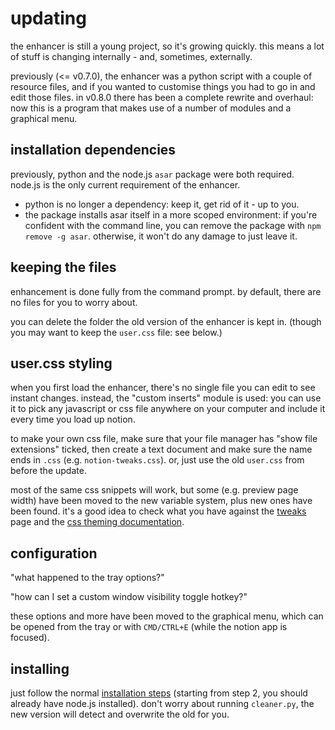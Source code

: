 # updating

the enhancer is still a young project, so it's growing quickly. this means a lot of stuff is changing internally
\- and, sometimes, externally.

previously (<= v0.7.0), the enhancer was a python script with a couple of resource files, and if you
wanted to customise things you had to go in and edit those files. in v0.8.0 there has been a complete
rewrite and overhaul: now this is a program that makes use of a number of modules and a graphical menu.

## installation dependencies

previously, python and the node.js `asar` package were both required.
node.js is the only current requirement of the enhancer.

- python is no longer a dependency: keep it, get rid of it - up to you.
- the package installs asar itself in a more scoped environment: if you're confident with
  the command line, you can remove the package with `npm remove -g asar`. otherwise, it
  won't do any damage to just leave it.

## keeping the files

enhancement is done fully from the command prompt.
by default, there are no files for you to worry about.

you can delete the folder the old version of the enhancer is kept in.
(though you may want to keep the `user.css` file: see below.)

## user.css styling

when you first load the enhancer, there's no single file you can edit to see instant changes.
instead, the "custom inserts" module is used: you can use it to pick any javascript or css file anywhere
on your computer and include it every time you load up notion.

to make your own css file, make sure that your file manager has "show file extensions" ticked, then
create a text document and make sure the name ends in `.css` (e.g. `notion-tweaks.css`). or, just use
the old `user.css` from before the update.

most of the same css snippets will work, but some (e.g. preview page width) have been moved to the new variable
system, plus new ones have been found. it's a good idea to check what you have against the [tweaks](TWEAKS.md)
page and the [css theming documentation](DOCUMENTATION.md#variable-theming).

## configuration

"what happened to the tray options?"

"how can I set a custom window visibility toggle hotkey?"

these options and more have been moved to the graphical menu, which can be opened from the
tray or with `CMD/CTRL+E` (while the notion app is focused).

## installing

just follow the normal [installation steps](README.md#installation) (starting from step 2, you should
already have node.js installed). don't worry about running `cleaner.py`, the new version will detect and overwrite
the old for you.
